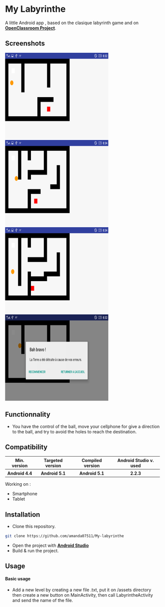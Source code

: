 # My Labyrinthe

A little Android app , based on the clasique labyrinth game and on [**OpenClassroom Project**](https://openclassrooms.com/courses/creez-des-applications-pour-android/tp-un-labyrinthe). 

## Screenshots
<img src="./Screenshots/level1.png" width="336" height="280"/> <img src="./Screenshots/level2.png" width="336" height="280"/> <img src="./Screenshots/level3.png" width="336" height="280"/><img src="./Screenshots/GameOver.png" width="336" height="280"/>


## Functionnality

- You have the control of the ball, move your cellphone for give a direction to the ball, and try to avoid the holes to reach the destination.


## Compatibility

<table>
<tr>
  <th><b>Min. version</b></th>
  <th><b>Targeted version</b></th>
  <th><b>Compiled version</b></th>
  <th><b>Android Studio v. used</b></th>
</tr>
<tr>
  <th>Android 4.4</th>
  <th>Android 5.1</th>
  <th>Android 5.1</th>
  <th>2.2.3</th>
</tr>
</table>

Working on :
- Smartphone
- Tablet

## Installation

- Clone this repository.
```sh
git clone https://github.com/amanda07511/My-labyrinthe
```
- Open the project with [**Android Studio**](https://developer.android.com/studio/index.html)
- Build & run the project.


## Usage

#### Basic usage
- Add a new level by creating a new file .txt, put it on /assets directory then create a new button on MainActivity, then call LabyrintheActivity and send the name of the file.

